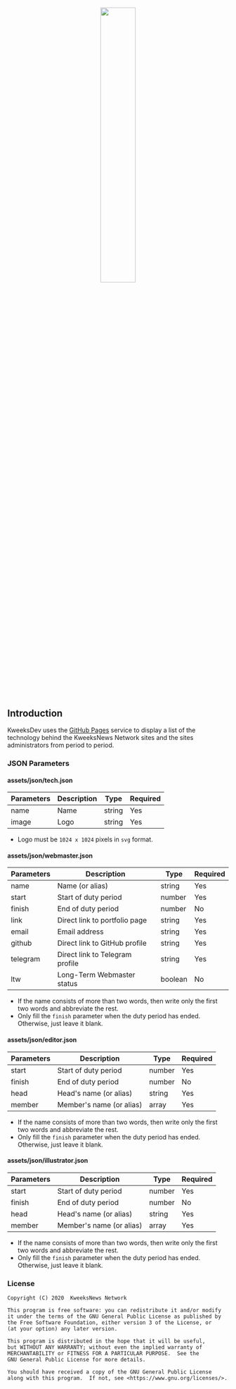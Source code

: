 # <p align="center"><img width="40%" src="https://developers.kweeksnews.com/assets/images/kweeksdev.svg"></p>

## Introduction

KweeksDev uses the [GitHub Pages](https://pages.github.com/) service to display a list of the technology behind the KweeksNews Network sites and the sites administrators from period to period.

### JSON Parameters

#### assets/json/tech.json

| Parameters | Description | Type   | Required |
| ---------- | ----------- | ------ | -------- |
| name       | Name        | string | Yes      |
| image      | Logo        | string | Yes      |

- Logo must be `1024 x 1024` pixels in `svg` format.

#### assets/json/webmaster.json

| Parameters | Description                     | Type    | Required |
| ---------- | ------------------------------- | ------- | -------- |
| name       | Name (or alias)                 | string  | Yes      |
| start      | Start of duty period            | number  | Yes      |
| finish     | End of duty period              | number  | No       |
| link       | Direct link to portfolio page   | string  | Yes      |
| email      | Email address                   | string  | Yes      |
| github     | Direct link to GitHub profile   | string  | Yes      |
| telegram   | Direct link to Telegram profile | string  | Yes      |
| ltw        | Long-Term Webmaster status      | boolean | No       |

- If the name consists of more than two words, then write only the first two words and abbreviate the rest.
- Only fill the `finish` parameter when the duty period has ended. Otherwise, just leave it blank.

#### assets/json/editor.json

| Parameters | Description              | Type   | Required |
| ---------- | ------------------------ | ------ | -------- |
| start      | Start of duty period     | number | Yes      |
| finish     | End of duty period       | number | No       |
| head       | Head's name (or alias)   | string | Yes      |
| member     | Member's name (or alias) | array  | Yes      |

- If the name consists of more than two words, then write only the first two words and abbreviate the rest.
- Only fill the `finish` parameter when the duty period has ended. Otherwise, just leave it blank.

#### assets/json/illustrator.json

| Parameters | Description              | Type   | Required |
| ---------- | ------------------------ | ------ | -------- |
| start      | Start of duty period     | number | Yes      |
| finish     | End of duty period       | number | No       |
| head       | Head's name (or alias)   | string | Yes      |
| member     | Member's name (or alias) | array  | Yes      |

- If the name consists of more than two words, then write only the first two words and abbreviate the rest.
- Only fill the `finish` parameter when the duty period has ended. Otherwise, just leave it blank.

### License

```
Copyright (C) 2020  KweeksNews Network

This program is free software: you can redistribute it and/or modify
it under the terms of the GNU General Public License as published by
the Free Software Foundation, either version 3 of the License, or
(at your option) any later version.

This program is distributed in the hope that it will be useful,
but WITHOUT ANY WARRANTY; without even the implied warranty of
MERCHANTABILITY or FITNESS FOR A PARTICULAR PURPOSE.  See the
GNU General Public License for more details.

You should have received a copy of the GNU General Public License
along with this program.  If not, see <https://www.gnu.org/licenses/>.
```

